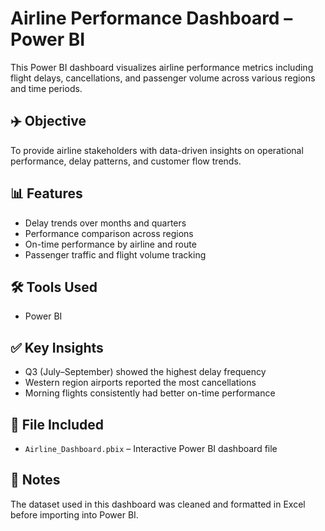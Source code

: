 # Airline Performance Dashboard – Power BI

This Power BI dashboard visualizes airline performance metrics including flight delays, cancellations, and passenger volume across various regions and time periods.

## ✈️ Objective

To provide airline stakeholders with data-driven insights on operational performance, delay patterns, and customer flow trends.

## 📊 Features

- Delay trends over months and quarters
- Performance comparison across regions
- On-time performance by airline and route
- Passenger traffic and flight volume tracking

## 🛠️ Tools Used

- Power BI

## ✅ Key Insights

- Q3 (July–September) showed the highest delay frequency
- Western region airports reported the most cancellations
- Morning flights consistently had better on-time performance

## 📁 File Included

- `Airline_Dashboard.pbix` – Interactive Power BI dashboard file

## 📌 Notes

The dataset used in this dashboard was cleaned and formatted in Excel before importing into Power BI.

